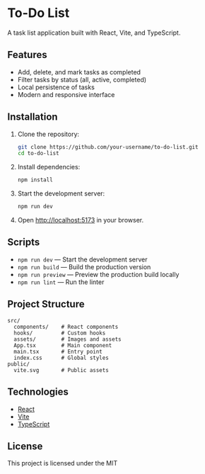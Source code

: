 # To-Do List

A task list application built with React, Vite, and TypeScript.

## Features

- Add, delete, and mark tasks as completed
- Filter tasks by status (all, active, completed)
- Local persistence of tasks
- Modern and responsive interface

## Installation

1. Clone the repository:
   ```bash
   git clone https://github.com/your-username/to-do-list.git
   cd to-do-list
   ```

2. Install dependencies:
   ```bash
   npm install
   ```

3. Start the development server:
   ```bash
   npm run dev
   ```

4. Open [http://localhost:5173](http://localhost:5173) in your browser.

## Scripts

- `npm run dev` — Start the development server
- `npm run build` — Build the production version
- `npm run preview` — Preview the production build locally
- `npm run lint` — Run the linter

## Project Structure

```
src/
  components/    # React components
  hooks/         # Custom hooks
  assets/        # Images and assets
  App.tsx        # Main component
  main.tsx       # Entry point
  index.css      # Global styles
public/
  vite.svg       # Public assets
```

## Technologies

- [React](https://react.dev/)
- [Vite](https://vitejs.dev/)
- [TypeScript](https://www.typescriptlang.org/)

## License

This project is licensed under the MIT